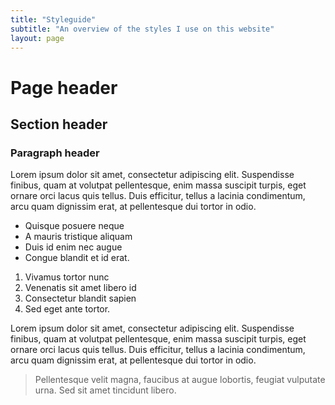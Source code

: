 ```yaml
---
title: "Styleguide"
subtitle: "An overview of the styles I use on this website"
layout: page
---
```

# Page header

## Section header

### Paragraph header

Lorem ipsum dolor sit amet, consectetur adipiscing elit. Suspendisse finibus, quam at volutpat pellentesque, enim massa suscipit turpis, eget ornare orci lacus quis tellus. Duis efficitur, tellus a lacinia condimentum, arcu quam dignissim erat, at pellentesque dui tortor in odio. 

- Quisque posuere neque 
- A mauris tristique aliquam
- Duis id enim nec augue
- Congue blandit et id erat.

1. Vivamus tortor nunc
2. Venenatis sit amet libero id
3. Consectetur blandit sapien
4. Sed eget ante tortor. 

Lorem ipsum dolor sit amet, consectetur adipiscing elit. Suspendisse finibus, quam at volutpat pellentesque, enim massa suscipit turpis, eget ornare orci lacus quis tellus. Duis efficitur, tellus a lacinia condimentum, arcu quam dignissim erat, at pellentesque dui tortor in odio. 

> Pellentesque velit magna, faucibus at augue lobortis, feugiat vulputate urna. Sed sit amet tincidunt libero.